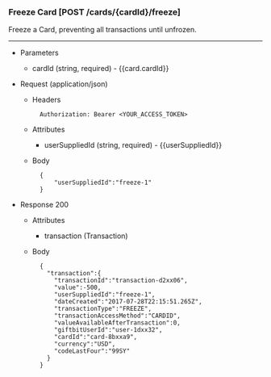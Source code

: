### Freeze Card [POST /cards/{cardId}/freeze]
Freeze a Card, preventing all transactions until unfrozen. 

---
+ Parameters
    + cardId (string, required) - {{card.cardId}}

+ Request (application/json)
    + Headers
    
            Authorization: Bearer <YOUR_ACCESS_TOKEN>

    + Attributes
        + userSuppliedId (string, required) - {{userSuppliedId}}
    + Body 
    
            {
                "userSuppliedId":"freeze-1"
            }
    
+ Response 200
    + Attributes
        + transaction (Transaction)

    + Body

            {
              "transaction":{
                "transactionId":"transaction-d2xx06",
                "value":-500,
                "userSuppliedId":"freeze-1",
                "dateCreated":"2017-07-28T22:15:51.265Z",
                "transactionType":"FREEZE",
                "transactionAccessMethod":"CARDID",
                "valueAvailableAfterTransaction":0,
                "giftbitUserId":"user-1dxx32",
                "cardId":"card-8bxxa9",
                "currency":"USD",
                "codeLastFour":"99SY"
              }
            }        

